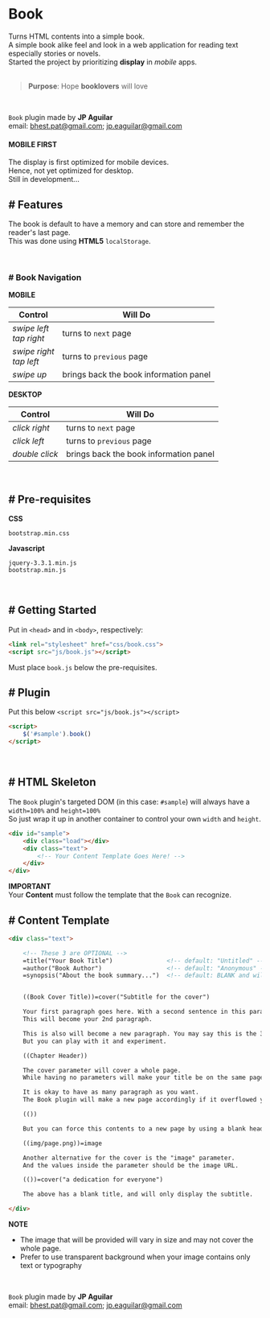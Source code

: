 # Book
Turns HTML contents into a simple book.
<br>
A simple book alike feel and look in a web application for reading text especially stories or novels.\
Started the project by prioritizing **display** in _mobile_ apps.\
<br>

>**Purpose**: Hope **booklovers** will love

<br>

```Book``` plugin made by **JP Aguilar**\
email: bhest.pat@gmail.com; jp.eaguilar@gmail.com
<br>

#### MOBILE FIRST
The display is first optimized for mobile devices.\
Hence, not yet optimized for desktop.\
Still in development...
<br>



## # Features

The book is default to have a memory and can store and remember the reader's last page.\
This was done using **HTML5** ```localStorage```.

<br>

### # Book Navigation
**MOBILE**

Control                     | Will Do
----------------------------|-------------------------------
_swipe left_<br>_tap right_ | turns to ```next``` page
_swipe right_<br>_tap left_ | turns to ```previous``` page
_swipe up_                  | brings back the book information panel

**DESKTOP**

Control                     | Will Do
----------------------------|-------------------------------
_click right_               | turns to ```next``` page
_click left_                | turns to ```previous``` page
_double click_              | brings back the book information panel

<br>

## # Pre-requisites
**CSS**
```
bootstrap.min.css
```

**Javascript**
```
jquery-3.3.1.min.js
bootstrap.min.js
```
<br>

## # Getting Started
Put in ```<head>``` and in ```<body>```, respectively:
```html
<link rel="stylesheet" href="css/book.css">
<script src="js/book.js"></script>
```
Must place ```book.js``` below the pre-requisites.
<br>

## # Plugin
Put this below ```<script src="js/book.js"></script>```
```html
<script>
	$('#sample').book()
</script>
```
<br>

## # HTML Skeleton
The ```Book``` plugin's targeted DOM (in this case: ```#sample```) will always have a ```width=100%``` and ```height=100%```\
So just wrap it up in another container to control your own ```width``` and ```height```.
```html
<div id="sample">
	<div class="load"></div>
	<div class="text">
		<!-- Your Content Template Goes Here! -->
	</div>
</div>
```
**IMPORTANT**\
Your **Content** must follow the template that the ```Book``` can recognize.
<br>

## # Content Template
```html
<div class="text">

	<!-- These 3 are OPTIONAL -->
	=title("Your Book Title") 				<!-- default: "Untitled" -->
	=author("Book Author") 	  				<!-- default: "Anonymous" -->
	=synopsis("About the book summary...")  <!-- default: BLANK and will not be displayed -->


	((Book Cover Title))=cover("Subtitle for the cover")

	Your first paragraph goes here. With a second sentence in this paragraph.
	This will become your 2nd paragraph.

	This is also will become a new paragraph. You may say this is the 3rd paragraph.
	But you can play with it and experiment.

	((Chapter Header))

	The cover parameter will cover a whole page.
	While having no parameters will make your title be on the same page with your paragraphs.

	It is okay to have as many paragraph as you want.
	The Book plugin will make a new page accordingly if it overflowed your pages.

	(())

	But you can force this contents to a new page by using a blank header.

	((img/page.png))=image

	Another alternative for the cover is the "image" parameter.
	And the values inside the parameter should be the image URL.

	(())=cover("a dedication for everyone")

	The above has a blank title, and will only display the subtitle.

</div>
```
**NOTE**
- The image that will be provided will vary in size and may not cover the whole page.
- Prefer to use transparent background when your image contains only text or typography
<br>



```Book``` plugin made by **JP Aguilar**\
email: bhest.pat@gmail.com; jp.eaguilar@gmail.com

[//]: # ( N O T E S  - T O -  D E V E L O P E R )

[//]: # (To see a user-friendly layout of this file -- Go to this site : stackedit.io)
[//]: # (uigradients.com/<#name>)
[//]: # (#LastFantasy = #e55e88 #61c4e4 -- Hot Pink and Light Blue !!!NOTE!!! This is my own!)
[//]: # (#PacificDream = #34e89e #0f3443 -- Light Green and Dark Teal)

[//]: # (if pure text image, get size from mydevice.io)
[//]: # (if not pure text image, get size from viewportsizes.com/mine or look at book.js //viewport sizes )